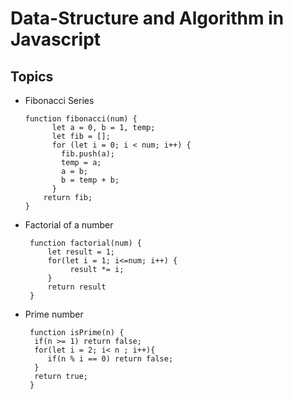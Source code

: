 # Data-Structure and Algorithm in Javascript

## Topics

* Fibonacci Series

      function fibonacci(num) {
            let a = 0, b = 1, temp;
            let fib = [];
            for (let i = 0; i < num; i++) {
              fib.push(a);
              temp = a;
              a = b;
              b = temp + b;
            }
          return fib;
      }
      
* Factorial of a number

       function factorial(num) {
           let result = 1;
           for(let i = 1; i<=num; i++) {
                result *= i;
           }
           return result 
       }
       
 * Prime number

        function isPrime(n) {
         if(n >= 1) return false;
         for(let i = 2; i< n ; i++){
            if(n % i == 0) return false;
         }
         return true;  
        }
           
      

   



